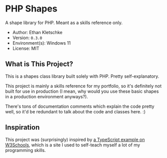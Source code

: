 # PHP Shapes

A shape library for PHP. Meant as a skills reference only.

- Author: Ethan Kletschke
- Version: `0.3.0`
- Environment(s): Windows 11
- License: MIT

## What is This Project?

This is a shapes class library built solely with PHP. Pretty self-explanatory.

This project is mainly a skills reference for my portfolio, so it's definitely not built
for use in production (I mean, why would you use these basic shapes in a production
environment anyways?). 

There's tons of documentation comments which explain the code pretty well, 
so it'd be redundant to talk about the code and classes here. :)

## Inspiration

This project was (surprisingly) inspired by 
[a TypeScript example on W3Schools](https://www.w3schools.com/typescript/typescript_classes.php#:~:text=the%20implements%20keyword.-,Example,-interface%20Shape%20%7B),
which is a site I used to self-teach myself a lot of my
programming skills.
